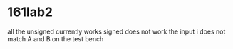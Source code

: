 # 161lab2
all the unsigned currently works 
signed does not work the input i does not match A and B on the test bench

